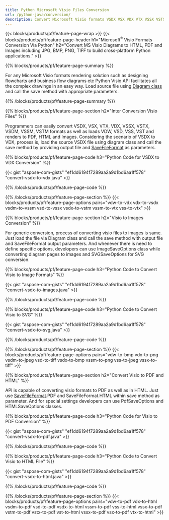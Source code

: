 ```yaml
---
title: Python Microsoft Visio Files Conversion
url: /python-java/conversion/
description: Convert Microsoft Visio formats VSDX VSX VDX VTX VSSX VSTX VSDM VSTM VSSM VDW VSD VST VSS to HTML Images and PDF with few lines of Python code.
---
```


{{< blocks/products/pf/feature-page-wrap >}}
{{< blocks/products/pf/feature-page-header h1="Microsoft<sup>&reg;</sup> Visio Formats Conversion Via Python" h2="Convert MS Visio Diagrams to HTML, PDF and Images including JPG, BMP, PNG, TIFF to build cross-platform Python applications." >}}

{{% blocks/products/pf/feature-page-summary %}}

For any Microsoft Visio formats rendering solution such as designing flowcharts and business flow diagrams etc Python Visio API facilitates all the complex drawings in an easy way. Load source file using [Diagram class](https://apireference.aspose.com/diagram/python-java/asposediagram.api/Diagram) and call the save method with appropriate parameters.

{{% /blocks/products/pf/feature-page-summary  %}}

{{% blocks/products/pf/feature-page-section  h2="Inter Conversion Visio Files" %}}

Programmers can easily convert VSDX, VSX, VTX, VDX, VSSX, VSTX, VSDM, VSSM, VSTM formats as well as loads VDW, VSD, VSS, VST and renders to PDF, HTML and Images. Considering the scenario of VSDX to VDX, process is, load the source VSDX file using diagram class and call the save method by providing output file and [SaveFileFormat](https://apireference.aspose.com/diagram/python-java/asposediagram.api/SaveFileFormat) as parameters. 

{{% blocks/products/pf/feature-page-code h3="Python Code for VSDX to VDX Conversion" %}}

{{< gist "aspose-com-gists" "ef1dd6194f7289aa2a9d1bd6aa1ff578" "convert-vsdx-to-vdx.java" >}}

{{% /blocks/products/pf/feature-page-code  %}}

{{% /blocks/products/pf/feature-page-section %}}
{{< blocks/products/pf/feature-page-options pairs="vdw-to-vdx vdx-to-vsdx vsdm-to-vssm vsd-to-vssx vsdx-to-vstm vssm-to-vtx vss-to-vtx" >}}

{{% blocks/products/pf/feature-page-section  h2="Visio to Images Conversion" %}}

For generic conversion, process of converting visio files to images is same. Just load the file via Diagram class and call the save method with output file and SaveFileFormat output parameters. And whenever there is need to define specific options, developers can use ImageSaveOptions class while converting diagram pages to images and SVGSaveOptions for SVG conversion.

{{% blocks/products/pf/feature-page-code h3="Python Code to Convert Visio to Image Formats" %}}

{{< gist "aspose-com-gists" "ef1dd6194f7289aa2a9d1bd6aa1ff578" "convert-vsdx-to-images.java" >}}

{{% /blocks/products/pf/feature-page-code  %}}

{{% blocks/products/pf/feature-page-code h3="Python Code to Convert Visio to SVG" %}}

{{< gist "aspose-com-gists" "ef1dd6194f7289aa2a9d1bd6aa1ff578" "convert-vsdx-to-svg.java" >}}

{{% /blocks/products/pf/feature-page-code  %}}

{{% /blocks/products/pf/feature-page-section %}}
{{< blocks/products/pf/feature-page-options pairs="vdw-to-bmp vdx-to-png vsdm-to-jpeg vsd-to-tiff vsdx-to-bmp vssm-to-png vss-to-jpeg vssx-to-tiff" >}}

{{% blocks/products/pf/feature-page-section  h2="Convert Visio to PDF and HTML" %}}

API is capable of converting visio formats to PDF as well as in HTML. Just use [SaveFileFormat](https://apireference.aspose.com/diagram/python-java/asposediagram.api/SaveFileFormat).PDF and SaveFileFormat.HTML within save method as parameter. And for special settings developers can use PdfSaveOptions and HTMLSaveOptions classes.

{{% blocks/products/pf/feature-page-code h3="Python Code for Visio to PDF Conversion" %}}

{{< gist "aspose-com-gists" "ef1dd6194f7289aa2a9d1bd6aa1ff578" "convert-vsdx-to-pdf.java" >}}

{{% /blocks/products/pf/feature-page-code  %}}

{{% blocks/products/pf/feature-page-code h3="Python Code to Convert Visio to HTML File" %}}

{{< gist "aspose-com-gists" "ef1dd6194f7289aa2a9d1bd6aa1ff578" "convert-vsdx-to-html.java" >}}

{{% /blocks/products/pf/feature-page-code  %}}

{{% /blocks/products/pf/feature-page-section %}}
{{< blocks/products/pf/feature-page-options pairs="vdw-to-pdf vdx-to-html vsdm-to-pdf vsd-to-pdf vsdx-to-html vssm-to-pdf vss-to-html vssx-to-pdf vstm-to-pdf vstx-to-pdf vst-to-html vssx-to-pdf vsx-to-pdf vtx-to-html" >}}